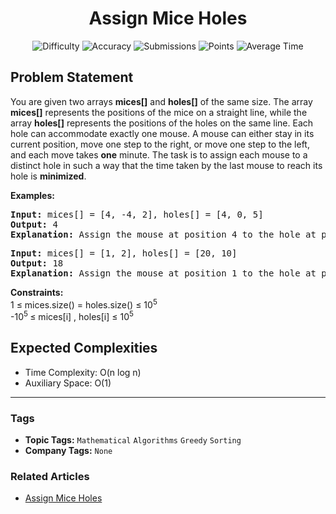 <h1 align="center">Assign Mice Holes</h1>

<p align="center">
  <img alt="Difficulty" title="Difficulty" src="https://custom-icon-badges.demolab.com/badge/Difficulty: Easy-1F222E?style=for-the-badge&logoColor=white&logo=fire"/>
  <img alt="Accuracy" title="Accuracy" src="https://custom-icon-badges.demolab.com/badge/Accuracy: 55.93%25-1F222E?style=for-the-badge&logoColor=white&logo=target"/>
  <img alt="Submissions" title="Submissions" src="https://custom-icon-badges.demolab.com/badge/Submissions: 21K+-1F222E?style=for-the-badge&logoColor=white&logo=repo"/>
  <img alt="Points" title="Points" src="https://custom-icon-badges.demolab.com/badge/Points: 2-1F222E?style=for-the-badge&logoColor=white&logo=award"/>
  <img alt="Average Time" title="Average Time" src="https://custom-icon-badges.demolab.com/badge/Average%20Time: N/A-1F222E?style=for-the-badge&logoColor=white&logo=clock"/>
</p>

## Problem Statement

You are given two arrays <b>mices[]</b> and <b>holes[]</b> of the same size. The array <b>mices[]</b> represents the positions of the mice on a straight line, while the array <b>holes[]</b> represents the positions of the holes on the same line. Each hole can accommodate exactly one mouse. A mouse can either stay in its current position, move one step to the right, or move one step to the left, and each move takes <b>one</b> minute. The task is to assign each mouse to a distinct hole in such a way that the time taken by the last mouse to reach its hole is <b>minimized</b>.

<b>Examples:</b>

<pre><b>Input:</b> mices[] = [4, -4, 2], holes[] = [4, 0, 5] <br><b>Output: </b>4
<b>Explanation: </b>Assign the mouse at position 4 to the hole at position 4, so the time taken is 0 minutes. Assign the mouse at position −4 to the hole at position 0, so the time taken is 4 minutes. Assign the mouse at position 2 to the hole at position 5, so the time taken is 3 minutes. Hence, the maximum time required by any mouse is 4 minutes.</pre>

<pre><b>Input:</b> mices[] = [1, 2], holes[] = [20, 10] <br><b>Output: </b>18 <br><b>Explanation: </b>Assign the mouse at position 1 to the hole at position 10, so the time taken is 9 minutes. Assign the mouse at position 2 to the hole at position 20, so the time taken is 18 minutes. Hence, the maximum time required by any mouse is 18 minutes.</pre>

<b>Constraints:</b><br>1 ≤ mices.size() = holes.size() ≤ 10<sup>5</sup><br>-10<sup>5 </sup>≤ mices[i] , holes[i] ≤ 10<sup>5</sup>

## Expected Complexities
- Time Complexity: O(n log n)
- Auxiliary Space: O(1)

<hr>

### Tags
- **Topic Tags:** `Mathematical` `Algorithms` `Greedy` `Sorting`
- **Company Tags:** `None`

### Related Articles
- [Assign Mice Holes](https://www.geeksforgeeks.org/assign-mice-holes/)
